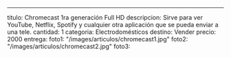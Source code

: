 ---
titulo: Chromecast 1ra generación Full HD
descripcion: Sirve para ver YouTube, Netflix, Spotify y cualquier otra aplicación
  que se pueda enviar a una tele.
cantidad: 1
categoria: Electrodomésticos
destino: Vender
precio: 2000
entrega: 
foto1: "/images/articulos/chromecast1.jpg"
foto2: "/images/articulos/chromecast2.jpg"
foto3: 
